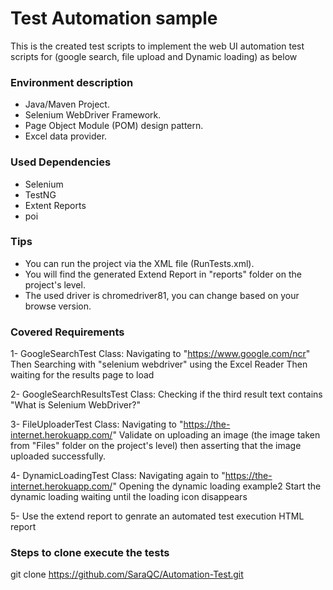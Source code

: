 # Test Automation sample
This is the created test scripts to implement the web UI automation test scripts for (google search, file upload and Dynamic loading) as below

### Environment description
- Java/Maven Project.
- Selenium WebDriver Framework.
- Page Object Module (POM) design pattern.
- Excel data provider.

### Used Dependencies 
- Selenium
- TestNG
- Extent Reports
- poi

### Tips
- You can run the project via the XML file (RunTests.xml).
- You will find the generated Extend Report in "reports" folder on the project's level.
- The used driver is chromedriver81, you can change based on your browse version.

### Covered Requirements
1- GoogleSearchTest Class:
 Navigating to  "https://www.google.com/ncr"
 Then Searching with "selenium webdriver" using the Excel Reader
 Then waiting for the results page to load
 
 2- GoogleSearchResultsTest Class:
  Checking if the third result text contains "What is Selenium WebDriver?"
  
  3- FileUploaderTest Class:
   Navigating to "https://the-internet.herokuapp.com/"
   Validate on uploading an image (the image taken from "Files" folder on the project's level)
   then asserting that the image uploaded successfully.
  
  4- DynamicLoadingTest Class:
   Navigating again to "https://the-internet.herokuapp.com/"
   Opening the dynamic loading example2
   Start the dynamic loading 
   waiting until the loading icon disappears
   
   5- Use the extend report to genrate an automated test execution HTML report
 

### Steps to clone execute the tests

git clone https://github.com/SaraQC/Automation-Test.git
